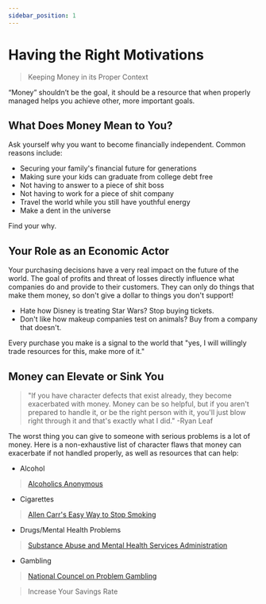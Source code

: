 ```yaml
---
sidebar_position: 1
---
```


# Having the Right Motivations

>Keeping Money in its Proper Context

“Money” shouldn’t be the goal, it should be a resource that when properly managed helps you achieve other, more important goals.

## What Does Money Mean to You?

Ask yourself why you want to become financially independent. Common reasons include:
- Securing your family's financial future for generations
- Making sure your kids can graduate from college debt free
- Not having to answer to a piece of shit boss
- Not having to work for a piece of shit company
- Travel the world while you still have youthful energy
- Make a dent in the universe

Find your why.

## Your Role as an Economic Actor

Your purchasing decisions have a very real impact on the future of the world. The goal of profits and threat of losses directly influence what companies do and provide to their customers. They can only do things that make them money, so don't give a dollar to things you don't support!

- Hate how Disney is treating Star Wars? Stop buying tickets.
- Don't like how makeup companies test on animals? Buy from a company that doesn't.

Every purchase you make is a signal to the world that "yes, I will willingly trade resources for this, make more of it."

## Money can Elevate or Sink You

>"If you have character defects that exist already, they become exacerbated with money. Money can be so helpful, but if you aren't prepared to handle it, or be the right person with it, you'll just blow right through it and that's exactly what I did." -Ryan Leaf

The worst thing you can give to someone with serious problems is a lot of money. Here is a non-exhaustive list of character flaws that money can exacerbate if not handled properly, as well as resources that can help:
- Alcohol
>[Alcoholics Anonymous](https://www.aa.org/)
- Cigarettes
>[Allen Carr's Easy Way to Stop Smoking](https://www.amazon.com/Allen-Carrs-Easy-Stop-Smoking/dp/1405923318)
- Drugs/Mental Health Problems
>[Substance Abuse and Mental Health Services Administration](https://www.samhsa.gov/find-help/national-helpline)
- Gambling
>[National Councel on Problem Gambling](https://www.ncpgambling.org/help-treatment/national-helpline-1-800-522-4700/)

>Increase Your Savings Rate